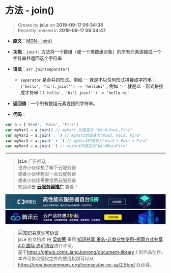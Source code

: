 # 方法 - join()

> Create by **jsLe** on **2019-09-17 09:34:38**  
> Recently revised in **2019-09-17 09:34:47**

- **原文**：[MDN - join()](https://developer.mozilla.org/zh-CN/docs/Web/JavaScript/Reference/Global_Objects/Array/join)

- **功能**：`join()` 方法将一个数组（或一个类数组对象）的所有元素连接成一个字符串并返回这个字符串

- **语法**：`arr.join(separator)`

  - `separator` 是合并的形式。例如 `''` 就是不以任何形式拼接成字符串：`['hello', 'hi'].join('') -> 'hellohi'`；例如 `'-'` 就是以 `-` 形式拼接成字符串：`['hello', 'hi'].join('') -> 'hello-hi'`

- **返回值**：一个所有数组元素连接的字符串。

- **代码**：

```js
var a = ['Wind', 'Rain', 'Fire']
var myVar1 = a.join() // myVar1 的值变为 "Wind,Rain,Fire"
var myVar2 = a.join(', ') // myVar2的值变为"Wind, Rain, Fire"
var myVar3 = a.join(' + ') // myVar3的值变为"Wind + Rain + Fire"
var myVar4 = a.join('') // myVar4的值变为"WindRainFire"
```

---

> **jsLe** 广告推送：  
> 也许小伙伴想了解下云服务器  
> 或者小伙伴想买一台云服务器  
> 或者小伙伴需要续费云服务器  
> 欢迎点击 **[云服务器推广](https://github.com/LiangJunrong/document-library/blob/master/other-library/Monologue/%E7%A8%B3%E9%A3%9F%E8%89%B0%E9%9A%BE.md)** 查看！

[![图](../../../../public-repertory/img/z-small-seek-ali-3.jpg)](https://promotion.aliyun.com/ntms/act/qwbk.html?userCode=w7hismrh)
[![图](../../../../public-repertory/img/z-small-seek-tencent-2.jpg)](https://cloud.tencent.com/redirect.php?redirect=1014&cps_key=49f647c99fce1a9f0b4e1eeb1be484c9&from=console)

> <a rel="license" href="http://creativecommons.org/licenses/by-nc-sa/4.0/"><img alt="知识共享许可协议" style="border-width:0" src="https://i.creativecommons.org/l/by-nc-sa/4.0/88x31.png" /></a><br /><span xmlns:dct="http://purl.org/dc/terms/" property="dct:title">jsLe 的文档库</span> 由 <a xmlns:cc="http://creativecommons.org/ns#" href="https://github.com/LiangJunrong/document-library" property="cc:attributionName" rel="cc:attributionURL">梁峻荣</a> 采用 <a rel="license" href="http://creativecommons.org/licenses/by-nc-sa/4.0/">知识共享 署名-非商业性使用-相同方式共享 4.0 国际 许可协议</a>进行许可。<br />基于<a xmlns:dct="http://purl.org/dc/terms/" href="https://github.com/LiangJunrong/document-library" rel="dct:source">https://github.com/LiangJunrong/document-library</a>上的作品创作。<br />本许可协议授权之外的使用权限可以从 <a xmlns:cc="http://creativecommons.org/ns#" href="https://creativecommons.org/licenses/by-nc-sa/2.5/cn/" rel="cc:morePermissions">https://creativecommons.org/licenses/by-nc-sa/2.5/cn/</a> 处获得。
